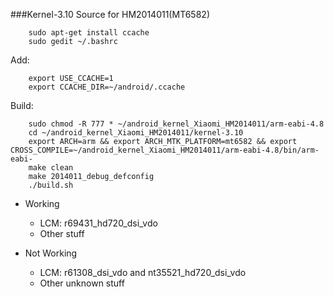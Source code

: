 ###Kernel-3.10 Source for HM2014011(MT6582) 

		sudo apt-get install ccache
		sudo gedit ~/.bashrc
Add:

		export USE_CCACHE=1
		export CCACHE_DIR=~/android/.ccache

Build:

		sudo chmod -R 777 * ~/android_kernel_Xiaomi_HM2014011/arm-eabi-4.8
		cd ~/android_kernel_Xiaomi_HM2014011/kernel-3.10
		export ARCH=arm && export ARCH_MTK_PLATFORM=mt6582 && export CROSS_COMPILE=~/android_kernel_Xiaomi_HM2014011/arm-eabi-4.8/bin/arm-eabi-
		make clean
		make 2014011_debug_defconfig
		./build.sh

* Working
  * LCM: r69431_hd720_dsi_vdo
  * Other stuff

* Not Working
  * LCM: r61308_dsi_vdo and nt35521_hd720_dsi_vdo
  * Other unknown stuff


